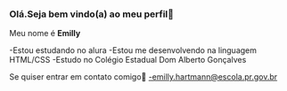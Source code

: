 ### Olá.Seja bem vindo(a) ao meu perfil🖤

Meu nome é **Emilly**

-Estou estudando no alura
-Estou me desenvolvendo na linguagem HTML/CSS
-Estudo no Colégio Estadual Dom Alberto Gonçalves 

Se quiser entrar em contato comigo🙂
-emilly.hartmann@escola.pr.gov.br
